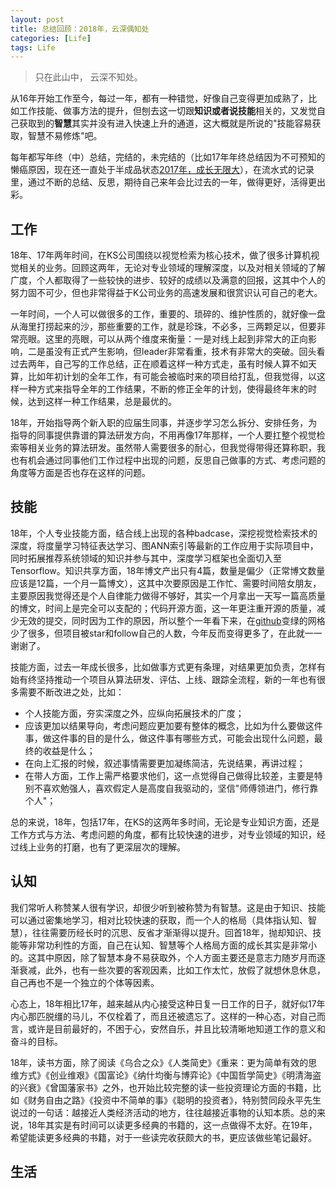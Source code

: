 ```yaml
---
layout: post
title: 总结回顾：2018年，云深偶知处
categories: [Life]
tags: Life
---
```


> 只在此山中， 云深不知处。

从16年开始工作至今，每过一年，都有一种错觉，好像自己变得更加成熟了，比如工作技能、做事方法的提升，但刨去这一切跟**知识或者说技能**相关的，又发觉自己获取到的**智慧**其实并没有进入快速上升的通道，这大概就是所说的"技能容易获取，智慧不易修炼"吧。

每年都写年终（中）总结，完结的，未完结的（比如17年年终总结因为不可预知的懒癌原因，现在还一直处于半成品状态[2017年，成长无限大](https://github.com/willard-yuan/willard-yuan.github.io/blob/master/_draft/2018-02-26-year-turned-back.md)），在流水式的记录里，通过不断的总结、反思，期待自己来年会比过去的一年，做得更好，活得更出彩。

## 工作

18年、17年两年时间，在KS公司围绕以视觉检索为核心技术，做了很多计算机视觉相关的业务。回顾这两年，无论对专业领域的理解深度，以及对相关领域的了解广度，个人都取得了一些较快的进步、较好的成绩以及满意的回报，这其中个人的努力固不可少，但也非常得益于K公司业务的高速发展和很赏识认可自己的老大。

一年时间，一个人可以做很多的工作，重要的、琐碎的、维护性质的，就好像一盘从海里打捞起来的沙，那些重要的工作，就是珍珠，不必多，三两颗足以，但要非常亮眼。这里的亮眼，可以从两个维度来衡量：一是对线上起到非常大的正向影响，二是虽没有正式产生影响，但leader非常看重，技术有非常大的突破。回头看过去两年，自己写的工作总结，正在顺着这样一种方式走，虽有时候人算不如天算，比如年初计划的全年工作，有可能会被临时来的项目给打乱，但我觉得，以这样一种方式来指导全年的工作结果，不断的修正全年的计划，使得最终年末的时候，达到这样一种工作结果，总是最优的。

18年，开始指导两个新入职的应届生同事，并逐步学习怎么拆分、安排任务，为指导的同事提供靠谱的算法研发方向，不用再像17年那样，一个人要扛整个视觉检索等相关业务的算法研发。虽然带人需要很多的耐心，但我觉得带得还算称职，我也有机会通过同事他们工作过程中出现的问题，反思自己做事的方式、考虑问题的角度等方面是否也存在这样的问题。

## 技能

18年，个人专业技能方面，结合线上出现的各种badcase，深挖视觉检索技术的深度，将度量学习特征表达学习、图ANN索引等最新的工作应用于实际项目中，同时拓展推荐系统领域的知识并参与其中，深度学习框架也全面切入至Tensorflow。知识共享方面，18年博文产出只有4篇，数量是偏少（正常博文数量应该是12篇，一个月一篇博文），这其中次要原因是工作忙、需要时间陪女朋友，主要原因我觉得还是个人自律能力做得不够好，其实一个月拿出一天写一篇高质量的博文，时间上是完全可以支配的；代码开源方面，这一年更注重开源的质量，减少无效的提交，同时因为工作的原因，所以整个一年看下来，在[github](https://github.com/willard-yuan)变绿的网格少了很多，但项目被star和follow自己的人数，今年反而变得更多了，在此就一一谢谢了。

技能方面，过去一年成长很多，比如做事方式更有条理，对结果更加负责，怎样有始有终坚持推动一个项目从算法研发、评估、上线、跟踪全流程，新的一年也有很多需要不断改进之处，比如：

- 个人技能方面，夯实深度之外，应纵向拓展技术的广度；
- 应该更加以结果导向，考虑问题应更加要有整体的概念，比如为什么要做这件事，做这件事的目的是什么，做这件事有哪些方式，可能会出现什么问题，最终的收益是什么；
- 在向上汇报的时候，叙述事情需要更加凝练简洁，先说结果，再讲过程；
- 在带人方面，工作上需严格要求他们，这一点觉得自己做得比较差，主要是特别不喜欢勉强人，喜欢假定人是高度自我驱动的，坚信"师傅领进门，修行靠个人"；

总的来说，18年，包括17年，在KS的这两年多时间，无论是专业知识方面，还是工作方式与方法、考虑问题的角度，都有比较快速的进步，对专业领域的知识，经过线上业务的打磨，也有了更深层次的理解。

## 认知

我们常听人称赞某人很有学识，却很少听到被称赞为有智慧。这是由于知识、技能可以通过密集地学习，相对比较快速的获取，而一个人的格局（具体指认知、智慧），往往需要历经长时的沉思、反省才渐渐得以提升。回首18年，抛却知识、技能等非常功利性的方面，自己在认知、智慧等个人格局方面的成长其实是非常小的。这其中原因，除了智慧本身不易获取外，个人方面主要还是意志力随岁月而逐渐衰减，此外，也有一些次要的客观因素，比如工作太忙，放假了就想休息休息，自己再也不是一个独立的个体等因素。

心态上，18年相比17年，越来越从内心接受这种日复一日工作的日子，就好似17年内心那匹脱缰的马儿，不仅栓着了，而且还被遗忘了。这样的一种心态，对自己而言，或许是目前最好的，不困于心，安然自乐，并且比较清晰地知道工作的意义和奋斗的目标。

18年，读书方面，除了阅读《乌合之众》《人类简史》《重来：更为简单有效的思维方式》《创业维艰》《国富论》《纳什均衡与博弈论》《中国哲学简史》《明清海盗的兴衰》《曾国藩家书》之外，也开始比较完整的读一些投资理论方面的书籍，比如《财务自由之路》《投资中不简单的事》《聪明的投资者》，特别赞同段永平先生说过的一句话：越接近人类经济活动的地方，往往越接近事物的认知本质。总的来说，18年其实是有时间可以读更多经典的书籍的，这一点做得不太好。在19年，希望能读更多经典的书籍，对于一些读完收获颇大的书，更应该做些笔记最好。

## 生活

